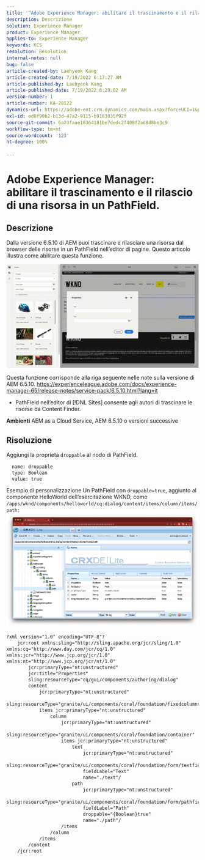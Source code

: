 ```yaml
---
title: '“Adobe Experience Manager: abilitare il trascinamento e il rilascio di una risorsa in un PathField”'
description: Descrizione
solution: Experience Manager
product: Experience Manager
applies-to: Experience Manager
keywords: KCS
resolution: Resolution
internal-notes: null
bug: false
article-created-by: Laehyeok Kang
article-created-date: 7/19/2022 6:17:27 AM
article-published-by: Laehyeok Kang
article-published-date: 7/19/2022 6:29:02 AM
version-number: 1
article-number: KA-20122
dynamics-url: https://adobe-ent.crm.dynamics.com/main.aspx?forceUCI=1&pagetype=entityrecord&etn=knowledgearticle&id=a9f6e173-2a07-ed11-82e4-00224808e483
exl-id: ed8f90b2-b13d-47a2-9115-b9163035f92f
source-git-commit: 6a23faae10364181be7dedc2f408f2ad8d8be3c9
workflow-type: tm+mt
source-wordcount: '123'
ht-degree: 100%

---
```


# Adobe Experience Manager: abilitare il trascinamento e il rilascio di una risorsa in un PathField.

## Descrizione


Dalla versione 6.5.10 di AEM puoi trascinare e rilasciare una risorsa dal browser delle risorse in un PathField nell’editor di pagine.
Questo articolo illustra come abilitare questa funzione.

![](assets/___e3b9eeff-2b07-ed11-82e4-00224808e483___.gif)

Questa funzione corrisponde alla riga seguente nelle note sulla versione di AEM 6.5.10.
https://experienceleague.adobe.com/docs/experience-manager-65/release-notes/service-pack/6.5.10.html?lang=it

- PathField nell’editor di [!DNL Sites] consente agli autori di trascinare le risorse da Content Finder.


<b>Ambienti</b>
AEM as a Cloud Service, AEM 6.5.10 o versioni successive


## Risoluzione


Aggiungi la proprietà `droppable` al nodo di PathField.

```
  name: droppable
  type: Boolean
  value: true
```

Esempio di personalizzazione
Un PathField con `droppable=true`, aggiunto al componente HelloWorld dell’esercitazione WKND, come `/apps/wknd/components/helloworld/cq:dialog/content/items/column/items/path: `
![](assets/6106400f-2b07-ed11-82e4-00224808e483.png)




```
?xml version="1.0" encoding="UTF-8"?
    jcr:root xmlns:sling="http://sling.apache.org/jcr/sling/1.0" xmlns:cq="http://www.day.com/jcr/cq/1.0" xmlns:jcr="http://www.jcp.org/jcr/1.0" xmlns:nt="http://www.jcp.org/jcr/nt/1.0"
        jcr:primaryType="nt:unstructured"
        jcr:title="Properties"
        sling:resourceType="cq/gui/components/authoring/dialog"
        content
            jcr:primaryType="nt:unstructured"
            sling:resourceType="granite/ui/components/coral/foundation/fixedcolumns"
            items jcr:primaryType="nt:unstructured"
                column
                    jcr:primaryType="nt:unstructured"
                    sling:resourceType="granite/ui/components/coral/foundation/container"
                    items jcr:primaryType="nt:unstructured"
                        text
                            jcr:primaryType="nt:unstructured"
                            sling:resourceType="granite/ui/components/coral/foundation/form/textfield"
                            fieldLabel="Text"
                            name="./text"/
                        path
                            jcr:primaryType="nt:unstructured"
                            sling:resourceType="granite/ui/components/coral/foundation/form/pathfield"
                            fieldLabel="Path"
                            droppable="{Boolean}true"
                            name="./path"/
                    /items
                /column
            /items
        /content
    /jcr:root
```
